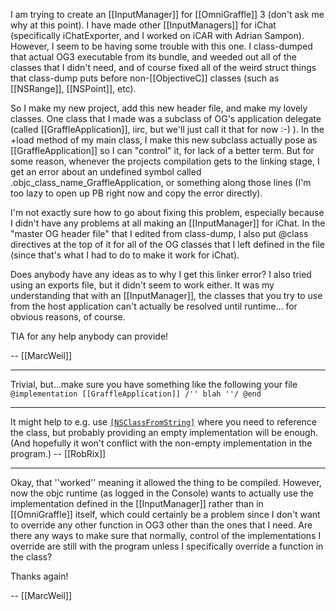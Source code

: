 I am trying to create an [[InputManager]] for [[OmniGraffle]] 3 (don't ask me why at this point). I have made other [[InputManagers]] for iChat (specifically iChatExporter, and I worked on iCAR with Adrian Sampon). However, I seem to be having some trouble with this one. I class-dumped that actual OG3 executable from its bundle, and weeded out all of the classes that I didn't need, and of course fixed all of the weird struct things that class-dump puts before non-[[ObjectiveC]] classes (such as [[NSRange]], [[NSPoint]], etc).

So I make my new project, add this new header file, and make my lovely classes. One class that I made was a subclass of OG's application delegate (called [[GraffleApplication]], iirc, but we'll just call it that for now :-) ). In the +load method of my main class, I make this new subclass actually pose as [[GraffleApplication]] so I can "control" it, for lack of a better term. But for some reason, whenever the projects compilation gets to the linking stage, I get an error about an undefined symbol called .objc_class_name_GraffleApplication, or something along those lines (I'm too lazy to open up PB right now and copy the error directly).

I'm not exactly sure how to go about fixing this problem, especially because I didn't have any problems at all making an [[InputManager]] for iChat. In the "master OG header file" that I edited from class-dump, I also put @class directives at the top of it for all of the OG classes that I left defined in the file (since that's what I had to do to make it work for iChat).

Does anybody have any ideas as to why I get this linker error? I also tried using an exports file, but it didn't seem to work either. It was my understanding that with an [[InputManager]], the classes that you try to use from the host application can't actually be resolved until runtime... for obvious reasons, of course.

TIA for any help anybody can provide!

-- [[MarcWeil]]

----

Trivial, but...make sure you have something like the following your file
<code>
@implementation [[GraffleApplication]] 
/'' blah ''/
@end
</code>

----

It might help to e.g. use <code>[[NSClassFromString]](@"[[GraffleApplication]]")</code> where you need to reference the class, but probably providing an empty implementation will be enough. (And hopefully it won't conflict with the non-empty implementation in the program.) -- [[RobRix]]

----

Okay, that ''worked'' meaning it allowed the thing to be compiled. However, now the objc runtime (as logged in the Console) wants to actually use the implementation defined in the [[InputManager]] rather than in [[OmniGraffle]] itself, which could certainly be a problem since I don't want to override any other function in OG3 other than the ones that I need. Are there any ways to make sure that normally, control of the implementations I override are still with the program unless I specifically override a function in the class?

Thanks again!

-- [[MarcWeil]]